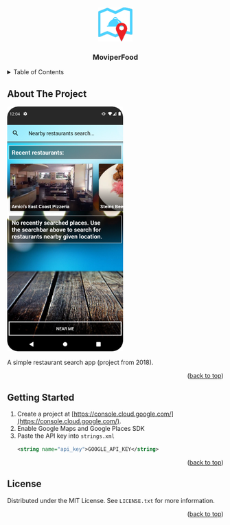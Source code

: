 <a name="readme-top"></a>

<!-- PROJECT LOGO -->
<br />
<div align="center">
<img src="https://raw.githubusercontent.com/tosoba/MoviperFood/master/Logo.png" alt="Logo" width="80" height="80">

<h3 align="center">MoviperFood</h3>
</div>



<!-- TABLE OF CONTENTS -->
<details>
  <summary>Table of Contents</summary>
  <ol>
    <li>
      <a href="#about-the-project">About The Project</a>
    </li>
    <li>
      <a href="#getting-started">Getting Started</a>
    </li>
    <li><a href="#license">License</a></li>
  </ol>
</details>



<!-- ABOUT THE PROJECT -->
## About The Project

<img src="https://raw.githubusercontent.com/tosoba/MoviperFood/master/Screenshot.png" alt="Logo" width="270" height="570">

A simple restaurant search app (project from 2018).

<p align="right">(<a href="#readme-top">back to top</a>)</p>



<!-- GETTING STARTED -->
## Getting Started


1. Create a project at [https://console.cloud.google.com/](https://console.cloud.google.com/).
2. Enable Google Maps and Google Places SDK
3. Paste the API key into `strings.xml`
   ```xml
   <string name="api_key">GOOGLE_API_KEY</string>
   ```

<p align="right">(<a href="#readme-top">back to top</a>)</p>



<!-- LICENSE -->
## License

Distributed under the MIT License. See `LICENSE.txt` for more information.

<p align="right">(<a href="#readme-top">back to top</a>)</p>


